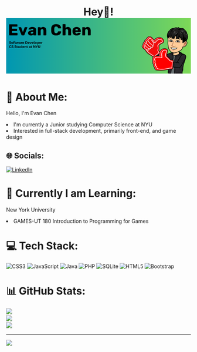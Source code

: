 <h1 align="center"> Hey👋!
<img src="https://github.com/echen6562/echen6562/blob/main/header.png" alt="Banner that says Evan Chen">

# 💫 About Me:
<p align="left"> Hello, I'm Evan Chen </p>
<li>I'm currently a Junior studying Computer Science at NYU</li>
<li>Interested in full-stack development, primarily front-end, and game design</li>

## 🌐 Socials:
[![LinkedIn](https://img.shields.io/badge/LinkedIn-%230077B5.svg?logo=linkedin&logoColor=white)](https://linkedin.com/in/echen6562) 

# 📖 Currently I am Learning:
<p align"left"> New York University </p>
<li>GAMES-UT 180 Introduction to Programming for Games</li>


# 💻 Tech Stack:
![CSS3](https://img.shields.io/badge/css3-%231572B6.svg?style=for-the-badge&logo=css3&logoColor=white) ![JavaScript](https://img.shields.io/badge/javascript-%23323330.svg?style=for-the-badge&logo=javascript&logoColor=%23F7DF1E) ![Java](https://img.shields.io/badge/java-%23ED8B00.svg?style=for-the-badge&logo=openjdk&logoColor=white) ![PHP](https://img.shields.io/badge/php-%23777BB4.svg?style=for-the-badge&logo=php&logoColor=white) ![SQLite](https://img.shields.io/badge/sqlite-%2307405e.svg?style=for-the-badge&logo=sqlite&logoColor=white) ![HTML5](https://img.shields.io/badge/html5-%23E34F26.svg?style=for-the-badge&logo=html5&logoColor=white) ![Bootstrap](https://img.shields.io/badge/bootstrap-%238511FA.svg?style=for-the-badge&logo=bootstrap&logoColor=white)


# 📊 GitHub Stats:
![](https://github-readme-stats.vercel.app/api?username=echen6562&theme=dark&hide_border=false&include_all_commits=false&count_private=false)<br/>
![](https://github-readme-streak-stats.herokuapp.com/?user=echen6562&theme=dark&hide_border=false)<br/>
![](https://github-readme-stats.vercel.app/api/top-langs/?username=echen6562&theme=dark&hide_border=false&include_all_commits=false&count_private=false&layout=compact)

---
[![](https://visitcount.itsvg.in/api?id=echen6562&icon=0&color=0)](https://visitcount.itsvg.in)

